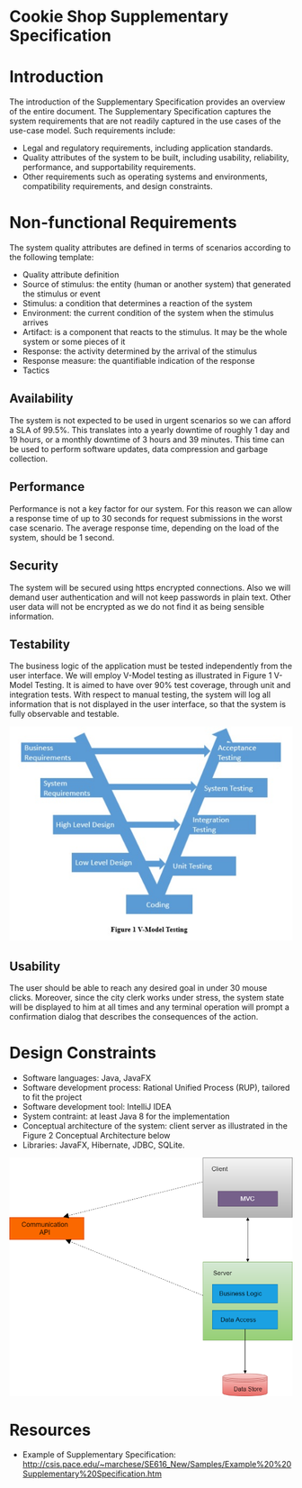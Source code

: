 # Cookie Shop Supplementary Specification

# Introduction
The introduction of the Supplementary Specification provides an overview of the entire document.
The Supplementary Specification captures the system requirements that are not readily captured in the use cases of the use-case model. Such requirements include:
* Legal and regulatory requirements, including application standards.
* Quality attributes of the system to be built, including usability, reliability, performance, and supportability requirements.
* Other requirements such as operating systems and environments, compatibility requirements, and design constraints.

# Non-functional Requirements

The system quality attributes are defined in terms of scenarios according to the following template:
-	Quality attribute definition
-	Source of stimulus: the entity (human or another system) that generated the stimulus or event
-	Stimulus: a condition that determines a reaction of the system
-	Environment: the current condition of the system when the stimulus arrives
-	Artifact: is a component that reacts to the stimulus. It may be the whole system or some pieces of it
-	Response: the activity determined by the arrival of the stimulus
-	Response measure: the quantifiable indication of the response
-	Tactics

## Availability

The system is not expected to be used in urgent scenarios so we can afford a SLA of 99.5%. This translates into a yearly downtime of roughly 1 day and 19 hours, or a monthly downtime of 3 hours and 39 minutes. This time can be used to perform software updates, data compression and garbage collection. 

## Performance

Performance is not a key factor for our system. For this reason we can allow a response time of up to 30 seconds for request submissions in the worst case scenario. The average response time, depending on the load of the system, should be 1 second. 

## Security

The system will be secured using https encrypted connections. Also we will demand user authentication and will not keep passwords in plain text. Other user data will not be encrypted as we do not find it as being sensible information. 

## Testability

The business logic of the application must be tested independently from the user interface. We will employ V-Model testing as illustrated in Figure 1 V-Model Testing. It is aimed to have over 90% test coverage, through unit and integration tests. With respect to manual testing, the system will log all information that is not displayed in the user interface, so that the system is fully observable and testable. 

![Figure 1 V-Model Testing](images/figure_testing.jpg)

## Usability

The user should be able to reach any desired goal in under 30 mouse clicks. Moreover, since the city clerk works under stress, the system state will be displayed to him at all times and any terminal operation will prompt a confirmation dialog that describes the consequences of the action.

# Design Constraints

* Software languages: Java, JavaFX
* Software development process: Rational Unified Process (RUP), tailored to fit the project
* Software development tool: IntelliJ IDEA
* System contraint: at least Java 8 for the implementation
* Conceptual architecture of the system: client server as illustrated in the Figure 2 Conceptual Architecture below
* Libraries: JavaFX, Hibernate, JDBC, SQLite. 

![figure_conceptual_architecture](images/conceptual_architecture.png)


# Resources

* Example of Supplementary Specification: http://csis.pace.edu/~marchese/SE616_New/Samples/Example%20%20Supplementary%20Specification.htm
